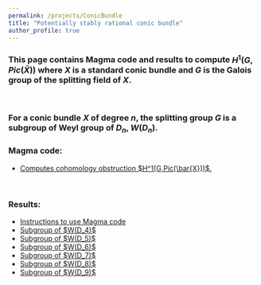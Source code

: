 ```yaml
---
permalink: /projects/ConicBundle
title: "Potentially stably rational conic bundle"
author_profile: true
---
```




### This page contains Magma code and results to compute $H^1(G,Pic(\bar{X}))$ where $X$ is a standard conic bundle and $G$ is the Galois group of the splitting field of $X$.
<br>

### For a conic bundle $X$ of degree $n$, the splitting group $G$ is a subgroup of Weyl group of $D_n$, $W(D_n)$.


### Magma code:

<ul>
<li><a href="http://kaiqi-yang1994.github.io/files/DCPonProj/ConicBundleMagma.txt" target="_blank" rel="noopener noreferrer">Computes cohomology obstruction $H^1(G,Pic(\bar{X}))$.</a></li>
</ul>

<br>

### Results:
<ul>
<li><a href="http://kaiqi-yang1994.github.io/projects/ConicBundle/Instructions" target="_blank" rel="noopener noreferrer">Instructions to use Magma code</a></li>
<li><a href="http://kaiqi-yang1994.github.io/projects/ConicBundle/ConicD4" target="_blank" rel="noopener noreferrer">Subgroup of $W(D_4)$</a></li>
<li><a href="http://kaiqi-yang1994.github.io/projects/ConicBundle/ConicD5" target="_blank" rel="noopener noreferrer">Subgroup of $W(D_5)$</a></li>
<li><a href="http://kaiqi-yang1994.github.io/projects/ConicBundle/ConicD6" target="_blank" rel="noopener noreferrer">Subgroup of $W(D_6)$</a></li>
<li><a href="http://kaiqi-yang1994.github.io/projects/ConicBundle/ConicD7" target="_blank" rel="noopener noreferrer">Subgroup of $W(D_7)$</a></li>
<li><a href="http://kaiqi-yang1994.github.io/projects/ConicBundle/ConicD8" target="_blank" rel="noopener noreferrer">Subgroup of $W(D_8)$</a></li>
<li><a href="http://kaiqi-yang1994.github.io/projects/ConicBundle/ConicD9" target="_blank" rel="noopener noreferrer">Subgroup of $W(D_9)$</a></li>
</ul>


